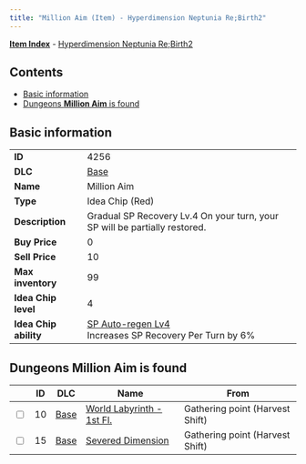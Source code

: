 ```yaml
---
title: "Million Aim (Item) - Hyperdimension Neptunia Re;Birth2"
---
```


[**Item Index**](/neptunia/rb2/item/index.html) - [Hyperdimension Neptunia Re;Birth2](/neptunia/rb2)

## Contents

- [Basic information](#basic-information)
- [Dungeons **Million Aim** is found](#dungeons-million-aim-is-found)

## Basic information

|   |   |
| -- | -- |
| **ID** | 4256 |
| **DLC** | [Base](/neptunia/rb2/dlc/0-base.html) |
| **Name** | Million Aim |
| **Type** | Idea Chip (Red) |
| **Description** | Gradual SP Recovery Lv.4 On your turn, your SP will be partially restored. |
| **Buy Price** | 0 |
| **Sell Price** | 10 |
| **Max inventory** | 99 |
| **Idea Chip level** | 4 |
| **Idea Chip ability** | [SP Auto-regen Lv4](/neptunia/rb2/ability/0-9655-sp-auto-regen-lv4.html)<br />Increases SP Recovery Per Turn by 6% |

## Dungeons **Million Aim** is found

|    | ID | DLC | Name | From |
| -- | -- | --- | ---- | ---- |
| <input type="checkbox" id="rb2-dungeon-0-10" class="trackbox" /> | 10 | [Base](/neptunia/rb2/dlc/0-base.html) | [World Labyrinth - 1st Fl.](/neptunia/rb2/dungeon/0-10-world-labyrinth-1st-fl.html) | Gathering point (Harvest Shift) |
| <input type="checkbox" id="rb2-dungeon-0-15" class="trackbox" /> | 15 | [Base](/neptunia/rb2/dlc/0-base.html) | [Severed Dimension](/neptunia/rb2/dungeon/0-15-severed-dimension.html) | Gathering point (Harvest Shift) |